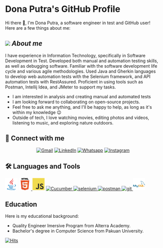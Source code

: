 # Dona Putra's GitHub Profile

Hi there 👋, I'm Dona Putra, a software engineer in test and GitHub user! Here are a few things about me:

## <img src="https://media.giphy.com/media/ObNTw8Uzwy6KQ/giphy.gif" width="30px">&nbsp;***About me***

I have experience in Information Technology, specifically in Software Development in Test. Developed both manual and automation testing skills, as well as debugging software. Familiar with the software development life cycle and various agile methodologies. Used Java and Gherkin languages to develop web automation tests with the Selenium framework, and API automation tests with RestAssured. Proficient in using tools such as Postman, Intellij Idea, and JMeter to support my tasks.

- I am interested in analysis and creating manual and automated tests
- I am looking forward to collaborating on open-source projects.
- Feel free to ask me anything, and I'll be happy to help, as long as it's within my knowledge 😉
- Outside of tech, I love watching movies, editing photos and videos, listening to music, and exploring nature outdoors.

## 🤝 Connect with me
<p align="center">
	<a href="mailto:donaputrapor@gmail.com"><img src="https://img.shields.io/badge/gmail-EA4335.svg?style=for-the-badge&logo=gmail&logoColor=white" alt="Gmail"/></a>
	<a href="https://linkedin.com/in/dona-putra-por-270465188"><img src="https://img.shields.io/badge/linkedin-%231DA1F2.svg?style=for-the-badge&logo=linkedin&logoColor=white" alt="LinkedIn"/></a>
	<a href="https://wa.me/+6289614810873"><img src="https://img.shields.io/badge/whatsapp-4B7F1.svg?style=for-the-badge&logo=whatsapp&logoColor=white" alt="Whatsapp"/></a>
	<a href="https://www.instagram.com/dona_putra/"><img src="https://img.shields.io/badge/instagram-%23E4405F.svg?style=for-the-badge&logo=Instagram&logoColor=white" alt="Instagram"/></a>
	
</p>

## 🛠️ Languages and Tools 

<p>
    <a href="https://www.java.com"><img src="https://raw.githubusercontent.com/devicons/devicon/master/icons/java/java-original.svg" alt="Java" width="40" height="40"/></a>
    <a href="https://www.w3.org/html/" target="_blank"> <img src="https://raw.githubusercontent.com/devicons/devicon/master/icons/html5/html5-original-wordmark.svg" alt="html5" width="40" height="40"/> </a>
    <a href="https://developer.mozilla.org/en-US/docs/Web/JavaScript" target="_blank"> <img src="https://raw.githubusercontent.com/devicons/devicon/master/icons/javascript/javascript-original.svg" alt="javascript" width="40" height="40"/></a>
    <a href="https://cucumber.io/docs/gherkin/" target="_blank"> <img src="https://brandslogos.com/wp-content/uploads/thumbs/cucumber-logo-vector.svg" alt="Cucumber" width="40" height="40"/> </a>
    <a href="https://www.selenium.dev" target="_blank"> <img src="https://raw.githubusercontent.com/detain/svg-logos/780f25886640cef088af994181646db2f6b1a3f8/svg/selenium-logo.svg" alt="selenium" width="40" height="40"/> </a>
    <a href="https://postman.com" target="_blank"> <img src="https://www.vectorlogo.zone/logos/getpostman/getpostman-icon.svg" alt="postman" width="40" height="40"/> </a>
    <a href="https://git-scm.com/" target="_blank"> <img src="https://www.vectorlogo.zone/logos/git-scm/git-scm-icon.svg" alt="git" width="40" height="40"/> </a>
    <a href="https://www.mysql.com/" target="_blank"> <img src="https://raw.githubusercontent.com/devicons/devicon/master/icons/mysql/mysql-original-wordmark.svg" alt="mysql" width="40" height="40"/> </a>
</p>

## Education

Here is my educational background:

- Quality Engineer Imersive Program from Alterra Academy.
- Bachelor's degree in Computer Science from Pakuan University.

[![Hits](https://hits.seeyoufarm.com/api/count/incr/badge.svg?url=https%3A%2F%2Fgithub.com%2Fdonaputra%2Fhit-counter&count_bg=%2379C83D&title_bg=%23555555&icon=&icon_color=%23E7E7E7&title=Visited&edge_flat=false)](https://hits.seeyoufarm.com)
